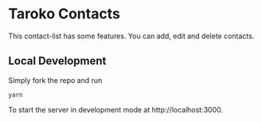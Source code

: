 # Taroko Contacts

This contact-list has some features. You can add, edit and delete contacts.

## Local Development

Simply fork the repo and run

```
yarn
```

To start the server in development mode at http://localhost:3000.
